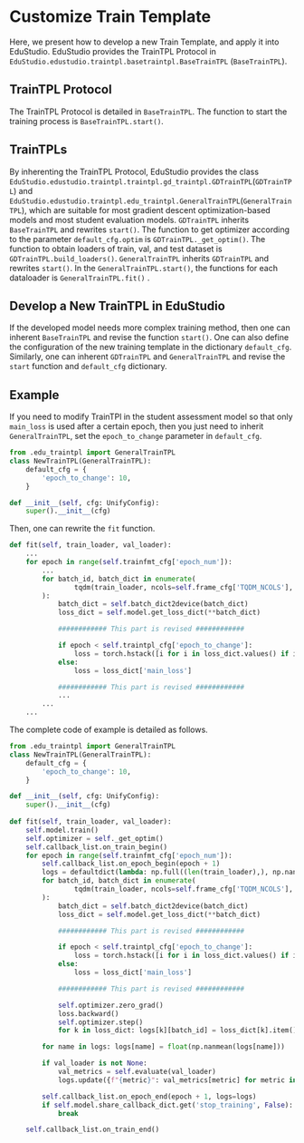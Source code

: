 # Customize Train Template

Here, we present how to develop a new Train Template, and apply it into EduStudio. EduStudio provides the TrainTPL Protocol in ``EduStudio.edustudio.traintpl.basetraintpl.BaseTrainTPL`` (``BaseTrainTPL``).

## TrainTPL Protocol 

The TrainTPL Protocol is detailed in ``BaseTrainTPL``. The function to start the training process is ``BaseTrainTPL.start()``.

## TrainTPLs 

By inherenting the TrainTPL Protocol, EduStudio provides the class ``EduStudio.edustudio.traintpl.traintpl.gd_traintpl.GDTrainTPL``(``GDTrainTPL``) and ``EduStudio.edustudio.traintpl.edu_traintpl.GeneralTrainTPL``(``GeneralTrainTPL``), which are suitable for most gradient descent optimization-based models and most student evaluation models.  ``GDTrainTPL`` inherits ``BaseTrainTPL``  and rewrites ``start()``. The function to get optimizer according to the parameter ``default_cfg.optim`` is ``GDTrainTPL._get_optim()``. The function to obtain loaders of train, val, and test dataset is ``GDTrainTPL.build_loaders()``.  ``GeneralTrainTPL`` inherits ``GDTrainTPL`` and rewrites ``start()``. In the ``GeneralTrainTPL.start()``, the functions for each dataloader is ``GeneralTrainTPL.fit()`` .

## Develop a New TrainTPL in EduStudio

If the developed model needs more complex training method, then one can inherent ``BaseTrainTPL`` and revise the function ``start()``. One can also define the configuration of the new training template in the dictionary ``default_cfg``.  Similarly, one can inherent ``GDTrainTPL`` and ``GeneralTrainTPL`` and revise the ``start`` function and ``default_cfg`` dictionary.

Example
-------------------------
If you need to modify TrainTPl in the student assessment model so that only ``main_loss`` is used after a certain epoch, then you just need to inherit ``GeneralTrainTPL``, set the ``epoch_to_change`` parameter in ``default_cfg``.

```python
from .edu_traintpl import GeneralTrainTPL
class NewTrainTPL(GeneralTrainTPL):
    default_cfg = {
        'epoch_to_change': 10,
    }

def __init__(self, cfg: UnifyConfig):
    super().__init__(cfg)
```

Then, one can rewrite the ``fit`` function.


```python
def fit(self, train_loader, val_loader):
    ...
    for epoch in range(self.trainfmt_cfg['epoch_num']):
        ...
        for batch_id, batch_dict in enumerate(
                tqdm(train_loader, ncols=self.frame_cfg['TQDM_NCOLS'], desc="[EPOCH={:03d}]".format(epoch + 1))
        ):
            batch_dict = self.batch_dict2device(batch_dict)
            loss_dict = self.model.get_loss_dict(**batch_dict)

            ############ This part is revised ############

            if epoch < self.traintpl_cfg['epoch_to_change']:
                loss = torch.hstack([i for i in loss_dict.values() if i is not None]).sum()
            else:
                loss = loss_dict['main_loss']

            ############ This part is revised ############
            ...
        ...
    ...
```

The complete code of example is detailed as follows.

```python
from .edu_traintpl import GeneralTrainTPL
class NewTrainTPL(GeneralTrainTPL):
    default_cfg = {
        'epoch_to_change': 10,
    }

def __init__(self, cfg: UnifyConfig):
    super().__init__(cfg)
	
def fit(self, train_loader, val_loader):
    self.model.train()
    self.optimizer = self._get_optim()
    self.callback_list.on_train_begin()
    for epoch in range(self.trainfmt_cfg['epoch_num']):
        self.callback_list.on_epoch_begin(epoch + 1)
        logs = defaultdict(lambda: np.full((len(train_loader),), np.nan, dtype=np.float32))
        for batch_id, batch_dict in enumerate(
                tqdm(train_loader, ncols=self.frame_cfg['TQDM_NCOLS'], desc="[EPOCH={:03d}]".format(epoch + 1))
        ):
            batch_dict = self.batch_dict2device(batch_dict)
            loss_dict = self.model.get_loss_dict(**batch_dict)

            ############ This part is revised ############

            if epoch < self.traintpl_cfg['epoch_to_change']:
                loss = torch.hstack([i for i in loss_dict.values() if i is not None]).sum()
            else:
                loss = loss_dict['main_loss']

            ############ This part is revised ############

            self.optimizer.zero_grad()
            loss.backward()
            self.optimizer.step()
            for k in loss_dict: logs[k][batch_id] = loss_dict[k].item() if loss_dict[k] is not None else np.nan

        for name in logs: logs[name] = float(np.nanmean(logs[name]))

        if val_loader is not None:
            val_metrics = self.evaluate(val_loader)
            logs.update({f"{metric}": val_metrics[metric] for metric in val_metrics})

        self.callback_list.on_epoch_end(epoch + 1, logs=logs)
        if self.model.share_callback_dict.get('stop_training', False):
            break

    self.callback_list.on_train_end()
```
